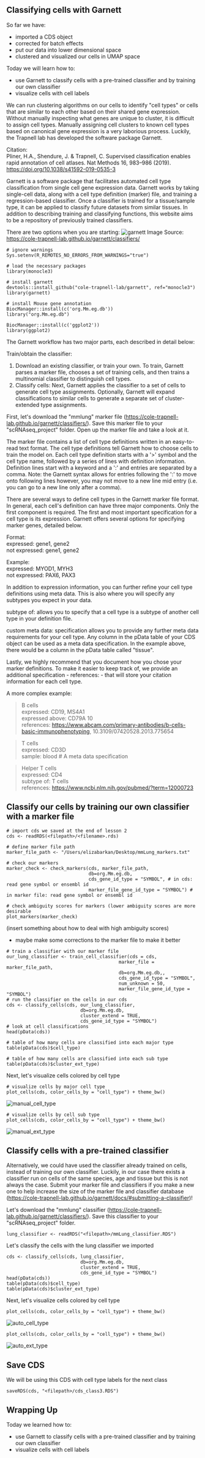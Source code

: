 ## Classifying cells with Garnett

So far we have:
- imported a CDS object
- corrected for batch effects
- put our data into lower dimensional space
- clustered and visualized our cells in UMAP space

Today we will learn how to:
- use Garnett to classify cells with a pre-trained classifier and by training our own classifier
- visualize cells with cell labels

We can run clustering algorithms on our cells to identify "cell types" or cells that are similar to each other based on their shared gene expression. Without manually inspecting what genes are unique to cluster, it is difficult to assign cell types. Manually assigning cell clusters to known cell types based on canonical gene expression is a very laborious process. Luckily, the Trapnell lab has developed the software package Garnett. 

Citation: <br />
Pliner, H.A., Shendure, J. & Trapnell, C. Supervised classification enables rapid annotation of cell atlases. Nat Methods 16, 983–986 (2019). https://doi.org/10.1038/s41592-019-0535-3

Garnett is a software package that facilitates automated cell type classification from single cell gene expression data. Garnett works by taking single-cell data, along with a cell type definition (marker) file, and training a regression-based classifier. Once a classifier is trained for a tissue/sample type, it can be applied to classify future datasets from similar tissues. In addition to describing training and classifying functions, this website aims to be a repository of previously trained classifiers.

There are two options when you are starting:
![garnett](https://cole-trapnell-lab.github.io/garnett/images/flow_chart.png)
Image Source: https://cole-trapnell-lab.github.io/garnett/classifiers/
```{r}
# ignore warnings
Sys.setenv(R_REMOTES_NO_ERRORS_FROM_WARNINGS="true")

# load the necessary packages
library(monocle3)

# install garnett
devtools::install_github("cole-trapnell-lab/garnett", ref="monocle3")
library(garnett)

# install Mouse gene annotation
BiocManager::install(c('org.Mm.eg.db'))
library("org.Mm.eg.db")

BiocManager::install(c('ggplot2'))
library(ggplot2)
```
The Garnett workflow has two major parts, each described in detail below:

Train/obtain the classifier:
1. Download an existing classifier, or train your own. To train, Garnett parses a marker file, chooses a set of training cells, and then trains a multinomial classifier to distinguish cell types.
2. Classify cells: Next, Garnett applies the classifier to a set of cells to generate cell type assignments. Optionally, Garnett will expand classifications to similar cells to generate a separate set of cluster-extended type assignments.

First, let's download the "mmlung" marker file (https://cole-trapnell-lab.github.io/garnett/classifiers/). Save this marker file to your "scRNAseq_project" folder. Open up the marker file and take a look at it. 

The marker file contains a list of cell type definitions written in an easy-to-read text format. The cell type definitions tell Garnett how to choose cells to train the model on. Each cell type definition starts with a '>' symbol and the cell type name, followed by a series of lines with definition information. Definition lines start with a keyword and a ':' and entries are separated by a comma. Note: the Garnett syntax allows for entries following the ':' to move onto following lines however, you may not move to a new line mid entry (i.e. you can go to a new line only after a comma).

There are several ways to define cell types in the Garnett marker file format. In general, each cell's definition can have three major components. Only the first component is required. The first and most important specification for a cell type is its expression. Garnett offers several options for specifying marker genes, detailed below.

Format: <br />
expressed: gene1, gene2 <br />
not expressed: gene1, gene2 <br />

Example: <br />
expressed: MYOD1, MYH3 <br />
not expressed: PAX6, PAX3 <br />

In addition to expression information, you can further refine your cell type definitions using meta data. This is also where you will specify any subtypes you expect in your data.

subtype of: allows you to specify that a cell type is a subtype of another cell type in your definition file.

custom meta data: specification allows you to provide any further meta data requirements for your cell type. Any column in the pData table of your CDS object can be used as a meta data specification. In the example above, there would be a column in the pData table called "tissue".

Lastly, we highly recommend that you document how you chose your marker definitions. To make it easier to keep track of, we provide an additional specification - references: - that will store your citation information for each cell type. 

A more complex example: <br />
>B cells <br />
expressed: CD19, MS4A1 <br />
expressed above: CD79A 10 <br />
references: https://www.abcam.com/primary-antibodies/b-cells-basic-immunophenotyping,
10.3109/07420528.2013.775654

>T cells <br />
expressed: CD3D <br />
sample: blood # A meta data specification <br />

>Helper T cells <br />
expressed: CD4 <br />
subtype of: T cells <br />
references: https://www.ncbi.nlm.nih.gov/pubmed/?term=12000723

## Classify our cells by training our own classifier with a marker file
```{r}
# import cds we saved at the end of lesson 2
cds <- readRDS(<filepath>/<filename>.rds)

# define marker file path
marker_file_path <- "/Users/elizabarkan/Desktop/mmLung_markers.txt"

# check our markers
marker_check <- check_markers(cds, marker_file_path,
                              db=org.Mm.eg.db,
                              cds_gene_id_type = "SYMBOL", # in cds: read gene symbol or ensembl id
                              marker_file_gene_id_type = "SYMBOL") # in marker file: read gene symbol or ensembl id

# check ambiguity scores for markers (lower ambiguity scores are more desirable
plot_markers(marker_check)
```
(insert something about how to deal with high ambiguity scores)
  - maybe make some corrections to the marker file to make it better
```{r}
# train a classifier with our marker file
our_lung_classifier <- train_cell_classifier(cds = cds,
                                         marker_file = marker_file_path,
                                         db=org.Mm.eg.db,,
                                         cds_gene_id_type = "SYMBOL",
                                         num_unknown = 50,
                                         marker_file_gene_id_type = "SYMBOL")   
# run the classifier on the cells in our cds                              
cds <- classify_cells(cds, our_lung_classifier,
                           db=org.Mm.eg.db,
                           cluster_extend = TRUE,
                           cds_gene_id_type = "SYMBOL")
# look at cell classifications
head(pData(cds))

# table of how many cells are classified into each major type
table(pData(cds)$cell_type)

# table of how many cells are classified into each sub type
table(pData(cds)$cluster_ext_type)                           
```
Next, let's visualize cells colored by cell type
```{r}
# visualize cells by major cell type
plot_cells(cds, color_cells_by = "cell_type") + theme_bw()
```
![manual_cell_type](https://github.com/fredhutchio/scRNAseq/blob/monocle/class3_figures/manual_cell_type.png)
```{r}
# visualize cells by cell sub type
plot_cells(cds, color_cells_by = "cell_type") + theme_bw()
```
![manual_ext_type](https://github.com/fredhutchio/scRNAseq/blob/monocle/class3_figures/manual_ext_type.png)

## Classify cells with a pre-trained classifier
Alternatively, we could have used the classifier already trained on cells, instead of training our own classifier. Luckily, in our case there exists a classifier run on cells of the same species, age and tissue but this is not always the case. Submit your marker file and classifiers if you make a new one to help increase the size of the marker file and classifier database (https://cole-trapnell-lab.github.io/garnett/docs/#submitting-a-classifier)!

Let's download the "mmlung" classifier (https://cole-trapnell-lab.github.io/garnett/classifiers/). Save this classifier to your "scRNAseq_project" folder.
```{r}
lung_classifier <- readRDS("<filepath>/mmLung_classifier.RDS")
```
Let's classify the cells with the lung classifier we imported
```{r}
cds <- classify_cells(cds, lung_classifier,
                           db=org.Mm.eg.db,
                           cluster_extend = TRUE,
                           cds_gene_id_type = "SYMBOL")
head(pData(cds))
table(pData(cds)$cell_type)
table(pData(cds)$cluster_ext_type)
```
Next, let's visualize cells colored by cell type
```{r}
plot_cells(cds, color_cells_by = "cell_type") + theme_bw()
```
![auto_cell_type](https://github.com/fredhutchio/scRNAseq/blob/monocle/class3_figures/auto_cell_type.png)
```{r}
plot_cells(cds, color_cells_by = "cell_type") + theme_bw()
```
![auto_ext_type](https://github.com/fredhutchio/scRNAseq/blob/monocle/class3_figures/auto_ext_type.png)

## Save CDS
We will be using this CDS with cell type labels for the next class
```{r}
saveRDS(cds, "<filepath>/cds_class3.RDS")
```

## Wrapping Up

Today we learned how to:
- use Garnett to classify cells with a pre-trained classifier and by training our own classifier
- visualize cells with cell labels
